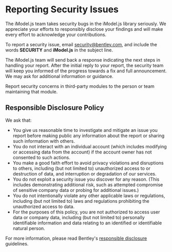 # Reporting Security Issues

The iModel.js team takes security bugs in the iModel.js library seriously. We appreciate your efforts to responsibly disclose your findings and will make every effort to acknowledge your contributions.

To report a security issue, email [security@bentley.com](mailto:security@bentley.com?subject=[SECURITY]%20iModel.js), and include the words **SECURITY** and **iModel.js** in the subject line.

The iModel.js team will send back a response indicating the next steps in handling your report. After the initial reply to your report, the security team will keep you informed of the progress towards a fix and full announcement. We may ask for additional information or guidance.

Report security concerns in third-party modules to the person or team maintaining that module.

## Responsible Disclosure Policy

We ask that:

- You give us reasonable time to investigate and mitigate an issue you report before making public any information about the report or sharing such information with others.
- You do not interact with an individual account (which includes modifying or accessing data from the account) if the account owner has not consented to such actions.
- You make a good faith effort to avoid privacy violations and disruptions to others, including (but not limited to) unauthorized access to or destruction of data, and interruption or degradation of our services.
- You do not exploit a security issue you discover for any reason. (This includes demonstrating additional risk, such as attempted compromise of sensitive company data or probing for additional issues.)
- You do not intentionally violate any other applicable laws or regulations, including (but not limited to) laws and regulations prohibiting the unauthorized access to data.
- For the purposes of this policy, you are not authorized to access user data or company data, including (but not limited to) personally identifiable information and data relating to an identified or identifiable natural person.

For more information, please read Bentley's [responsible disclosure](https://www.bentley.com/responsible_disclosure.pdf) guidelines.
